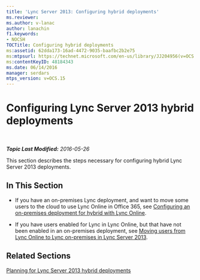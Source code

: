 ```yaml
---
title: 'Lync Server 2013: Configuring hybrid deployments'
ms.reviewer: 
ms.author: v-lanac
author: lanachin
f1.keywords:
- NOCSH
TOCTitle: Configuring hybrid deployments
ms:assetid: 62dda173-16ad-4472-9035-baafbc2b2e75
ms:mtpsurl: https://technet.microsoft.com/en-us/library/JJ204956(v=OCS.15)
ms:contentKeyID: 48184343
ms.date: 06/14/2016
manager: serdars
mtps_version: v=OCS.15
---
```


<div data-xmlns="http://www.w3.org/1999/xhtml">

<div class="topic" data-xmlns="http://www.w3.org/1999/xhtml" data-msxsl="urn:schemas-microsoft-com:xslt" data-cs="https://msdn.microsoft.com/">

<div data-asp="https://msdn2.microsoft.com/asp">

# Configuring Lync Server 2013 hybrid deployments

</div>

<div id="mainSection">

<div id="mainBody">

<span> </span>

_**Topic Last Modified:** 2016-05-26_

This section describes the steps necessary for configuring hybrid Lync Server 2013 deployments.

<div>

## In This Section

  - If you have an on-premises Lync deployment, and want to move some users to the cloud to use Lync Online in Office 365, see [Configuring an on-premises deployment for hybrid with Lync Online](lync-server-2013-configuring-an-on-premises-deployment-for-hybrid-with-lync-online.md).

  - If you have users enabled for Lync in Lync Online, but that have not been enabled in an on-premises deployment, see [Moving users from Lync Online to Lync on-premises in Lync Server 2013](lync-server-2013-moving-users-from-lync-online-to-lync-on-premises.md).

</div>

<div>

## Related Sections

[Planning for Lync Server 2013 hybrid deployments](lync-server-2013-planning-for-hybrid-deployments.md)

</div>

</div>

<span> </span>

</div>

</div>

</div>

